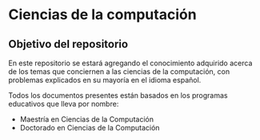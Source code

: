 # Ciencias de la computación

## Objetivo del repositorio
En este repositorio se estará agregando el conocimiento adquirido acerca de los temas que conciernen a las ciencias de la computación, con problemas explicados en su mayoría en el idioma español.

Todos los documentos presentes están basados en los programas educativos que lleva por nombre: 

* Maestría en Ciencias de la Computación
* Doctorado en Ciencias de la Computación
